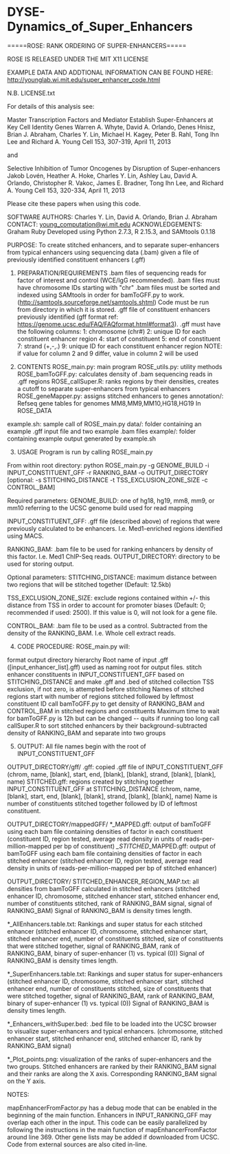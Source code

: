 # DYSE-Dynamics_of_Super_Enhancers

=====ROSE: RANK ORDERING OF SUPER-ENHANCERS=====

ROSE IS RELEASED UNDER THE MIT X11 LICENSE

EXAMPLE DATA AND ADDTIONAL INFORMATION CAN BE FOUND HERE:
http://younglab.wi.mit.edu/super_enhancer_code.html

N.B. LICENSE.txt

For details of this analysis see:

Master Transcription Factors and Mediator Establish Super-Enhancers at Key Cell Identity Genes 
Warren A. Whyte, David A. Orlando, Denes Hnisz, Brian J. Abraham, Charles Y. Lin, Michael H. Kagey, Peter B. Rahl, Tong Ihn Lee and Richard A. Young
Cell 153, 307-319, April 11, 2013

and

Selective Inhibition of Tumor Oncogenes by Disruption of Super-enhancers 
Jakob Lovén, Heather A. Hoke, Charles Y. Lin, Ashley Lau, David A. Orlando, Christopher R. Vakoc, James E. Bradner, Tong Ihn Lee, and Richard A. Young
Cell 153, 320-334, April 11, 2013

Please cite these papers when using this code.

SOFTWARE AUTHORS: Charles Y. Lin, David A. Orlando, Brian J. Abraham
CONTACT: young_computation@wi.mit.edu 
ACKNOWLEDGEMENTS: Graham Ruby
Developed using Python 2.7.3, R 2.15.3, and SAMtools 0.1.18

PURPOSE: To create stitched enhancers, and to separate super-enhancers from typical enhancers using sequencing data (.bam) given a file of previously identified constituent enhancers (.gff)

1) PREPARATION/REQUIREMENTS
.bam files of sequencing reads for factor of interest and control (WCE/IgG recommended).
.bam files must have chromosome IDs starting with "chr"
.bam files must be sorted and indexed using SAMtools in order for bamToGFF.py to work. (http://samtools.sourceforge.net/samtools.shtml)
Code must be run from directory in which it is stored.
.gff file of constituent enhancers previously identified (gff format ref: https://genome.ucsc.edu/FAQ/FAQformat.html#format3).
.gff must have the following columns:
1: chromosome (chr#)
2: unique ID for each constituent enhancer region
4: start of constituent
5: end of constituent
7: strand (+,-,.)
9: unique ID for each constituent enhancer region
NOTE: if value for column 2 and 9 differ, value in column 2 will be used

2) CONTENTS
ROSE_main.py: main program
ROSE_utils.py: utility methods
ROSE_bamToGFF.py: calculates density of .bam sequencing reads in .gff regions
ROSE_callSuper.R: ranks regions by their densities, creates a cutoff to separate super-enhancers from typical enhancers
ROSE_geneMapper.py: assigns stitched enhancers to genes
annotation/: Refseq gene tables for genomes MM8,MM9,MM10,HG18,HG19
In ROSE_DATA

example.sh: sample call of ROSE_main.py
data/: folder containing an example .gff input file and two example .bam files
example/: folder containing example output generated by example.sh


3) USAGE
Program is run by calling ROSE_main.py

From within root directory: 
python ROSE_main.py -g GENOME_BUILD -i INPUT_CONSTITUENT_GFF -r RANKING_BAM -o OUTPUT_DIRECTORY [optional: -s STITCHING_DISTANCE -t TSS_EXCLUSION_ZONE_SIZE -c CONTROL_BAM]

Required parameters:
GENOME_BUILD: one of hg18, hg19, mm8, mm9, or mm10 referring to the UCSC genome build used for read mapping

INPUT_CONSTITUENT_GFF: .gff file (described above) of regions that were previously calculated to be enhancers. I.e. Med1-enriched regions identified using MACS.

RANKING_BAM: .bam file to be used for ranking enhancers by density of this factor. I.e. Med1 ChIP-Seq reads.
OUTPUT_DIRECTORY: directory to be used for storing output.

Optional parameters:
STITCHING_DISTANCE: maximum distance between two regions that will be stitched together (Default: 12.5kb)

TSS_EXCLUSION_ZONE_SIZE: exclude regions contained within +/- this distance from TSS in order to account for promoter biases (Default: 0; recommended if used: 2500). If this value is 0, will not look for a gene file.

CONTROL_BAM: .bam file to be used as a control. Subtracted from the density of the RANKING_BAM. I.e. Whole cell extract reads.


4) CODE PROCEDURE:
ROSE_main.py will:

format output directory hierarchy
Root name of input .gff ([input_enhancer_list].gff) used as naming root for output files.
stitch enhancer constituents in INPUT_CONSTITUENT_GFF based on STITCHING_DISTANCE and make .gff and .bed of stitched collection
TSS exclusion, if not zero, is attempted before stitching
Names of stitched regions start with number of regions stitched followed by leftmost constituent ID
call bamToGFF.py to get density of RANKING_BAM and CONTROL_BAM in stitched regions and constituents
Maximum time to wait for bamToGFF.py is 12h but can be changed -- quits if running too long
call callSuper.R to sort stitched enhancers by their background-subtracted density of RANKING_BAM and separate into two groups

5) OUTPUT:
All file names begin with the root of INPUT_CONSTITUENT_GFF

OUTPUT_DIRECTORY/gff/
.gff: copied .gff file of INPUT_CONSTITUENT_GFF 
(chrom, name, [blank], start, end, [blank], [blank], strand, [blank], [blank], name)
STITCHED.gff: regions created by stitching together INPUT_CONSTITUENT_GFF at STITCHING_DISTANCE
(chrom, name, [blank], start, end, [blank], [blank], strand, [blank], [blank], name) Name is number of constituents stitched together followed by ID of leftmost constituent.


OUTPUT_DIRECTORY/mappedGFF/
*_MAPPED.gff: output of bamToGFF using each bam file containing densities of factor in each constituent
(constituent ID, region tested, average read density in units of reads-per-million-mapped per bp of constituent)
*_STITCHED*_MAPPED.gff: output of bamToGFF using each bam file containing densities of factor in each stitched enhancer
(stitched enhancer ID, region tested, average read density in units of reads-per-million-mapped per bp of stitched enhancer)


OUTPUT_DIRECTORY/
STITCHED_ENHANCER_REGION_MAP.txt: all densities from bamToGFF calculated in stitched enhancers 
(stitched enhancer ID, chromosome, stitched enhancer start, stitched enhancer end, number of constituents stitched, rank of RANKING_BAM signal, signal of RANKING_BAM) 
Signal of RANKING_BAM is density times length.

*_AllEnhancers.table.txt: Rankings and super status for each stitched enhancer
(stitched enhancer ID, chromosome, stitched enhancer start, stitched enhancer end, number of constituents stitched, size of constituents that were stitched together, signal of RANKING_BAM, rank of RANKING_BAM, binary of super-enhancer (1) vs. typical (0)) 
Signal of RANKING_BAM is density times length.

*_SuperEnhancers.table.txt: Rankings and super status for super-enhancers 
(stitched enhancer ID, chromosome, stitched enhancer start, stitched enhancer end, number of constituents stitched, size of constituents that were stitched together, signal of RANKING_BAM, rank of RANKING_BAM, binary of super-enhancer (1) vs. typical (0)) 
Signal of RANKING_BAM is density times length.

*_Enhancers_withSuper.bed: .bed file to be loaded into the UCSC browser to visualize super-enhancers and typical enhancers.
(chromosome, stitched enhancer start, stitched enhancer end, stitched enhancer ID, rank by RANKING_BAM signal)

*_Plot_points.png: visualization of the ranks of super-enhancers and the two groups. Stitched enhancers are ranked by their RANKING_BAM signal and their ranks are along the X axis. Corresponding RANKING_BAM signal on the Y axis.


NOTES:

mapEnhancerFromFactor.py has a debug mode that can be enabled in the beginning of the main function.
Enhancers in INPUT_RANKING_GFF may overlap each other in the input.
This code can be easily parallelized by following the instructions in the main function of mapEnhancerFromFactor around line 369.
Other gene lists may be added if downloaded from UCSC.
Code from external sources are also cited in-line.
